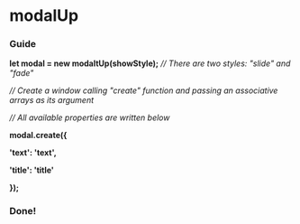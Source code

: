 # modalUp
<h3> Guide </h3>
<b>let modal = new modaltUp(showStyle);</b> <i>// There are two styles: "slide" and "fade"</i>


<i>// Create a window calling "create" function and passing an associative arrays as its argument </i>

<i>// All available properties are written below</i>

<b>
modal.create({

  'text': 'text',
  
  'title': 'title'
  
});
</b>

<h3> Done! </h3>
